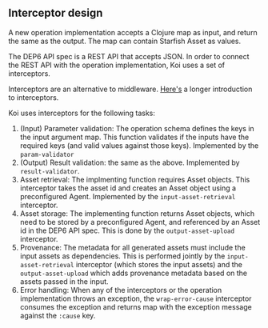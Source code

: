 ## Interceptor design

A new operation implementation accepts a Clojure map as input, and return the same as the output. The map can contain Starfish Asset as values. 

The DEP6 API spec is a REST API that accepts JSON. In order to connect the REST API with the operation implementation, Koi uses a set of interceptors.

Interceptors are an alternative to middleware. [Here's](https://quanttype.net/posts/2018-08-03-why-interceptors.html) a longer introduction to interceptors.

Koi uses interceptors for the following tasks:

1. (Input) Parameter validation: The operation schema defines the keys in the input argument map. This function validates if the inputs have the required keys (and valid values against those keys). Implemented by the `param-validator`
2. (Output) Result validation: the same as the above. Implemented by `result-validator`.
3. Asset retrieval: The implmenting function requires Asset objects. This interceptor takes the asset id and creates an Asset object using a preconfigured Agent. Implemented by the `input-asset-retrieval` interceptor.
4. Asset storage: The implementing function returns Asset objects, which need to be stored by a preconfigured Agent, and referenced by an Asset id in the DEP6 API spec. This is done by the `output-asset-upload` interceptor.
5. Provenance: The metadata for all generated assets must include the input assets as dependencies. This is performed jointly by the `input-asset-retrieval` interceptor (which stores the input assets) and the `output-asset-upload` which adds provenance metadata based on the assets passed in the input.
6. Error handling: When any of the interceptors or the operation implementation throws an exception, the `wrap-error-cause` interceptor consumes the exception and returns map with the exception message against the `:cause` key.
